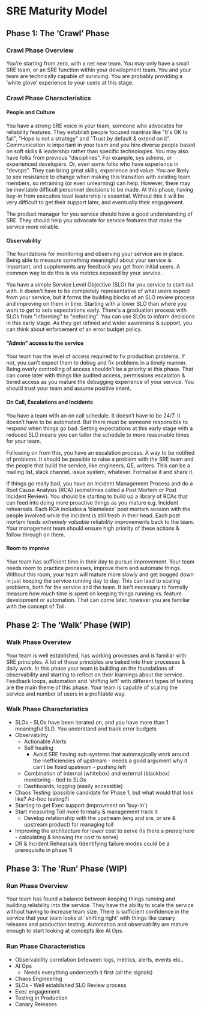 # SRE Maturity Model

## Phase 1: The ‘Crawl’ Phase

### Crawl Phase Overview

You’re starting from zero, with a net new team.
You may only have a small SRE team, or an SRE function within your development team.
You and your team are technically capable of surviving.
You are probably providing a ‘white glove’ experience to your users at this stage.

### Crawl Phase Characteristics

#### People and Culture

You have a strong SRE voice in your team, someone who advocates for reliability features.
They establish people focused mantras like "It's OK to fail", "Hope is not a strategy" and "Trust by default & extend on it".
Communication is important in your team and you hire diverse people based on soft skills & leadership rather than specific technologies.
You may also have folks from previous "disciplines". For example, sys admins, or experienced developers. Or, even some folks who have experience in "devops". They can bring great skills, experience and value.
You are likely to see resistance to change when making this transition with existing team members, so retraining (or even unlearning) can help. However, there may be inevitable difficult personnel decisions to be made.
At this phase, having buy-in from executive level leadership is essential.
Without this it will be very difficult to get their support later, and eventually their engagement.

The product manager for you service should have a good understanding of SRE.
They should help you advocate for service features that make the service more reliable.

#### Observability

The foundations for monitoring and observing your service are in place.
Being able to measure something meaningful about your service is important, and supplements any feedback you get from initial users.
A common way to do this is via metrics exposed by your service.

You have a simple Service Level Objective (SLO) for you service to start out with.
It doesn't have to be completely representative of what users expect from your service, but it forms the building blocks of an SLO review process and improving on them in time.
Starting with a lower SLO than where you want to get to sets expectations early. There's a graduation process with SLOs from "informing" to "enforcing". You can use SLOs to inform decisions in this early stage. As they get refined and wider awareness & support, you can think about enforcement of an error budget policy.

#### “Admin” access to the service

Your team has the level of access required to fix production problems.
If not, you can’t expect them to debug and fix problems in a timely manner.
Being overly controlling of access shouldn’t be a priority at this phase.
That can come later with things like audited access, permissions escalation & tiered access as you mature the debugging experience of your service.
You should trust your team and assume positive intent.

#### On Call, Escalations and Incidents

You have a team with an on call schedule.
It doesn’t have to be 24/7. It doesn’t have to be automated.
But there must be someone responsible to respond when things go bad.
Setting expectations at this early stage with a reduced SLO means you can tailor the schedule to more reasonable times for your team.

Following on from this, you have an escalation process. A way to be notified of problems.
It should be possible to raise a problem with the SRE team and the people that build the service, like engineers, QE, writers.
This can be a mailing list, slack channel, issue system, whatever.
Formalise it and share it.

If things go really bad, you have an Incident Management Process and do a Root Cause Analysis (RCA) (sometimes called a Post Mortem or Post Incident Review).
You should be starting to build up a library of RCAs that can feed into doing more proactive things as you mature e.g. Incident rehearsals.
Each RCA includes a 'blameless' post mortem session with the people involved while the incident is still fresh in their head.
Each post mortem feeds *extremely valuable* reliability improvements back to the team.
Your management team should ensure high priority of these actions & follow through on them.

#### Room to improve

Your team has sufficient time in their day to pursue improvement.
Your team needs room to practice processes, improve them and automate things.
Without this room, your team will mature more slowly and get bogged down in just keeping the service running day to day.
This can lead to scaling problems, both for the service and the team.
It isn't necessary to formally measure how much time is spent on keeping things running vs. feature development or automation.
That can come later, however you are familiar with the concept of Toil.

## Phase 2: The ‘Walk’ Phase (WIP)

### Walk Phase Overview

Your team is well established, has working processes and is familiar with SRE principles.
A lot of those principles are baked into their processes & daily work.
In this phase your team is building on the foundations of observability and starting to reflect on their learnings about the service.
Feedback loops, automation and 'shifting left' with different types of testing are the main theme of this phase.
Your team is capable of scaling the service and number of users in a profitable way.

### Walk Phase Characteristics

* SLOs - SLOs have been iterated on, and you have more than 1 meaningful SLO. You understand and track error budgets
* Observability
  * Actionable Alerts
  * Self healing
    * Avoid SRE having sub-systems that automagically work around the inefficiencies of upstream - needs a good argument why it can’t be fixed upstream - pushing left
  * Combination of internal (whitebox) and external (blackbox) monitoring - tied to SLOs
  * Dashboards, logging (easily accessible)
* Chaos Testing (possible candidate for Phase 1, but what would that look like? Ad-hoc testing?)
* Starting to get Exec support (improvment on 'buy-in')
* Start measuring Toil more formally & management track it
  * Develop relationship with the upstream (eng and sre, or sre & upstream product) for managing toil
* Improving the architecture for lower cost to serve (Is there a prereq here - calculating & knowing the cost to serve)
* DR & Incident Rehearsals (Identifying failure modes could be a prerequisite in phase 1)

## Phase 3: The 'Run' Phase (WIP)

### Run Phase Overview

Your team has found a balance between keeping things running and building reliability into the service.
They have the ability to scale the service without having to increase team size.
There is sufficient confidence in the service that your team looks at 'shifting right' with things like canary releases and production testing.
Automation and observability are mature enough to start looking at concepts like AI Ops.

### Run Phase Characteristics

* Observability correlation beteween logs, metrics, alerts, events etc..
* AI Ops
  * Needs everything underneath it first (all the signals)
* Chaos Engineering
* SLOs - Well established SLO Review process
* Exec engagement
* Testing in Production
* Canary Releases
